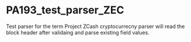 # PA193_test_parser_ZEC
Test parser for the term Project 
ZCash cryptocurrecny parser will read the block header after validaing and parse existing field values.

